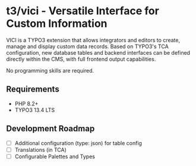 # t3/vici - Versatile Interface for Custom Information

VICI is a TYPO3 extension that allows integrators and editors to create, manage and display custom data records.
Based on TYPO3's TCA configuration, new database tables and backend interfaces can be defined directly within the CMS,
with full frontend output capabilities.

No programming skills are required.


## Requirements

* PHP 8.2+
* TYPO3 13.4 LTS


## Development Roadmap

* [ ] Additional configuration (type: json) for table config
* [ ] Translations (in TCA)
* [ ] Configurable Palettes and Types

